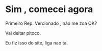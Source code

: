 # Sim , comecei agora
 Primeiro Rep. Vercionado , não me zoa OK?

Vai deitar pitoco.

Eu fiz isso do site, liga nao ta.
